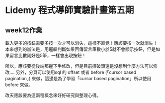 # Lidemy 程式導師實驗計畫第五期
## week12作業
載入更多的按鈕需要多按一次才可以消失，這樣不直覺！應該要按一次就消失！
本來想到的辦法是，用邏輯判斷如果回傳留言筆數小於5就不會顯示按鈕，但是如果留言比數剛好是5筆，一樣會出現按鈕！

所以，應該要從後端那邊下手修改，但是目前擠破頭還是沒想到什麼方法可以修改....
另外，分頁可以使用sql 的 offset 或者 before (「cursor based pagination」) 來做，這邊是為了學習「cursor based pagination」所以使用 before 來做。

改天應該要為這兩種概念來好好研究與整理心得。

